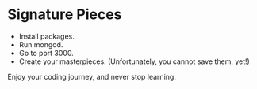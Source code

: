 # Signature Pieces
- Install packages.
- Run mongod.
- Go to port 3000.
- Create your masterpieces. (Unfortunately, you cannot save them, yet!)

Enjoy your coding journey, and never stop learning.
